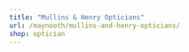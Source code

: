 ```yaml
---
title: "Mullins & Henry Opticians"
url: /maynooth/mullins-and-henry-opticians/
shop: optician
---
```

